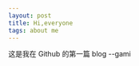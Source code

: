 ```yaml
---
layout: post
title: Hi,everyone
tags: about me
---
```


这是我在 Github 的第一篇 blog
                      --gami
